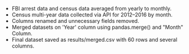 - FBI arrest data and census data averaged from yearly to monthly.
- Census multi-year data collected via API for 2012–2016 by month.
- Columns renamed and unnecessary fields removed.
- Merged datasets on 'Year' column using pandas.merge() and "Month" Column.
- Final dataset saved as results/merged.csv with 60 rows and several columns.
